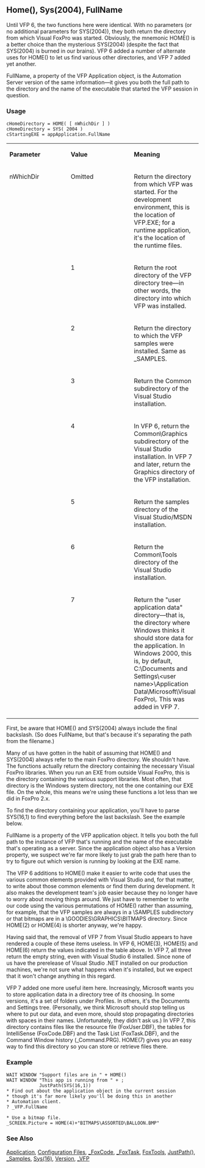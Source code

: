 ## Home(), Sys(2004), FullName

Until VFP 6, the two functions here were identical. With no parameters (or no additional parameters for SYS(2004)), they both return the directory from which Visual FoxPro was started. Obviously, the mnemonic HOME() is a better choice than the mysterious SYS(2004) (despite the fact that SYS(2004) is burned in our brains). VFP 6 added a number of alternate uses for HOME() to let us find various other directories, and VFP 7 added yet another.

FullName, a property of the VFP Application object, is the Automation Server version of the same information&mdash;it gives you both the full path to the directory and the name of the executable that started the VFP session in question.

### Usage

```foxpro
cHomeDirectory = HOME( [ nWhichDir ] )
cHomeDirectory = SYS( 2004 )
cStartingEXE = appApplication.FullName
```
<table>
<tr>
  <td width="32%" valign="top">
  <p><b>Parameter</b></p>
  </td>
  <td width=23% valign=top>
  <p><b>Value</b></p>
  </td>
  <td width=45% valign=top>
  <p><b>Meaning</b></p>
  </td>
 </tr>
<tr>
  <td width=32% rowspan=8 valign=top>
  <p>nWhichDir</p>
  </td>
  <td width=23% valign=top>
  <p>Omitted</p>
  </td>
  <td width=45% valign=top>
  <p>Return the directory from which VFP was started. For the development environment, this is the location of VFP.EXE; for a runtime application, it's the location of the runtime files.</p>
  </td>
 </tr>
<tr>
  <td width=33% valign=top>
  <p>1</p>
  </td>
  <td width=67% valign=top>
  <p>Return the root directory of the VFP directory tree&mdash;in other words, the directory into which VFP was installed.</p>
  </td>
 </tr>
<tr>
  <td width=33% valign=top>
  <p>2</p>
  </td>
  <td width=67% valign=top>
  <p>Return the directory to which the VFP samples were installed. Same as _SAMPLES.</p>
  </td>
 </tr>
<tr>
  <td width=33% valign=top>
  <p>3</p>
  </td>
  <td width=67% valign=top>
  <p>Return the Common subdirectory of the Visual Studio installation.</p>
  </td>
 </tr>
<tr>
  <td width=33% valign=top>
  <p>4</p>
  </td>
  <td width=67% valign=top>
  <p>In VFP 6, return the Common\Graphics subdirectory of the Visual Studio installation. In VFP 7 and later, return the Graphics directory of the VFP installation.</p>
  </td>
 </tr>
<tr>
  <td width=33% valign=top>
  <p>5</p>
  </td>
  <td width=67% valign=top>
  <p>Return the samples directory of the Visual Studio/MSDN installation.</p>
  </td>
 </tr>
<tr>
  <td width=33% valign=top>
  <p>6</p>
  </td>
  <td width=67% valign=top>
  <p>Return the Common\Tools directory of the Visual Studio installation.</p>
  </td>
 </tr>
<tr>
  <td width=33% valign=top>
  <p>7</p>
  </td>
  <td width=67% valign=top>
  <p>Return the &quot;user application data&quot; directory&mdash;that is, the directory where Windows thinks it should store data for the application. In Windows 2000, this is, by default, C:\Documents and Settings\&lt;user name&gt;\Application Data\Microsoft\Visual FoxPro\. This was added in VFP 7.</p>
  </td>
 </tr>
</table>

First, be aware that HOME() and SYS(2004) always include the final backslash. (So does FullName, but that's because it's separating the path from the filename.)

Many of us have gotten in the habit of assuming that HOME() and SYS(2004) always refer to the main FoxPro directory. We shouldn't have. The functions actually return the directory containing the necessary Visual FoxPro libraries. When you run an EXE from outside Visual FoxPro, this is the directory containing the various support libraries. Most often, that directory is the Windows system directory, not the one containing our EXE file. On the whole, this means we're using these functions a lot less than we did in FoxPro 2.x.

To find the directory containing your application, you'll have to parse SYS(16,1) to find everything before the last backslash. See the example below.

FullName is a property of the VFP application object. It tells you both the full path to the instance of VFP that's running and the name of the executable that's operating as a server. Since the application object also has a Version property, we suspect we're far more likely to just grab the path here than to try to figure out which version is running by looking at the EXE name.

The VFP 6 additions to HOME() make it easier to write code that uses the various common elements provided with Visual Studio and, for that matter, to write about those common elements or find them during development. It also makes the development team's job easier because they no longer have to worry about moving things around. We just have to remember to write our code using the various permutations of HOME() rather than assuming, for example, that the VFP samples are always in a \SAMPLES subdirectory or that bitmaps are in a \GOODIES\GRAPHICS\BITMAPS directory. Since HOME(2) or HOME(4) is shorter anyway, we're happy. 

Having said that, the removal of VFP 7 from Visual Studio appears to have rendered a couple of these items useless. In VFP 6, HOME(3), HOME(5) and HOME(6) return the values indicated in the table above. In VFP 7, all three return the empty string, even with Visual Studio 6 installed. Since none of us have the prerelease of Visual Studio .NET installed on our production machines, we're not sure what happens when it's installed, but we expect that it won't change anything in this regard.

VFP 7 added one more useful item here. Increasingly, Microsoft wants you to store application data in a directory tree of its choosing. In some versions, it's a set of folders under Profiles. In others, it's the Documents and Settings tree. (Personally, we think Microsoft should stop telling us where to put our data, and even more, should stop propagating directories with spaces in their names. Unfortunately, they didn't ask us.) In VFP 7, this directory contains files like the resource file (FoxUser.DBF), the tables for IntelliSense (FoxCode.DBF) and the Task List (FoxTask.DBF), and the Command Window history (_Command.PRG). HOME(7) gives you an easy way to find this directory so you can store or retrieve files there.

### Example

```foxpro
WAIT WINDOW "Support files are in " + HOME()
WAIT WINDOW "This app is running from " + ;
            JustPath(SYS(16,1))
* Find out about the application object in the current session
* though it's far more likely you'll be doing this in another
* Automation client.
? _VFP.FullName

* Use a bitmap file.
_SCREEN.Picture = HOME(4)+"BITMAPS\ASSORTED\BALLOON.BMP"
```
### See Also

[Application](s4g683.md), [Configuration Files](s4g322.md), [_FoxCode](s4g890.md), [_FoxTask](s4g891.md), [FoxTools](s4g450.md), [JustPath()](s4g671.md), [_Samples](s4g814.md), [Sys(16)](s4g120.md), [Version](s4g119.md), [_VFP](s4g683.md)